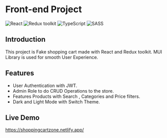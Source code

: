# Front-end Project

![React](https://img.shields.io/badge/React-v.18-blue)
![Redux toolkit](https://img.shields.io/badge/Redux-v.1.9-purple)
![TypeScript](https://img.shields.io/badge/TypeScript-v.4.9-green)
![SASS](https://img.shields.io/badge/SASS-v.4.9-hotpink)

## Introduction
 
 This project is Fake shopping cart made with React and Redux toolkit. MUI Library is used for smooth User Experience. 

## Features 
 + User Authentication with JWT.
 + Admin Role to do CRUD Operations to the store.
 + Features Products with Search , Categories and Price filters.
 + Dark and Light Mode with Switch Theme.


 ## Live Demo

 https://shoppingcartzone.netlify.app/
